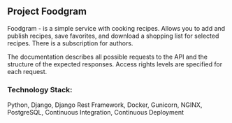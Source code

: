 ## Project Foodgram

Foodgram - is a simple service with cooking recipes. Allows you to add and publish recipes, save favorites, and download a shopping list for selected recipes. There is a subscription for authors.

The documentation describes all possible requests to the API and the structure of the expected responses. Access rights levels are specified for each request.

### Technology Stack:

Python, Django, Django Rest Framework, Docker, Gunicorn, NGINX, PostgreSQL, Continuous Integration, Continuous Deployment

